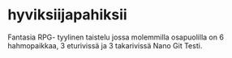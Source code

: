 # hyviksiijapahiksii
Fantasia RPG- tyylinen taistelu jossa molemmilla osapuolilla on 6 hahmopaikkaa, 3 eturivissä ja 3 takarivissä
Nano Git Testi.
